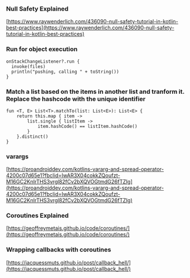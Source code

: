### Null Safety Explained
[https://www.raywenderlich.com/436090-null-safety-tutorial-in-kotlin-best-practices](https://www.raywenderlich.com/436090-null-safety-tutorial-in-kotlin-best-practices)

### Run for object execution
```
onStackChangeListener?.run {
  invoke(files)
  println("pushing, calling " + toString())
}
```

### Match a list based on the items in another list and tranform it. Replace the hashcode with the unique identifier
```
fun <T, E> List<T>.matchTo(list: List<E>): List<E> {
    return this.map { item ->
        list.single { listItem ->
            item.hashCode() == listItem.hashCode()
        }
    }.distinct()
}
```
### varargs
[https://proandroiddev.com/kotlins-vararg-and-spread-operator-4200c07d65e1?fbclid=IwAR3X04cokkZQoufzt-M16GC2KnIrTHS3vrgl82fCv2bXQVOGtmdG26fTZIg](https://proandroiddev.com/kotlins-vararg-and-spread-operator-4200c07d65e1?fbclid=IwAR3X04cokkZQoufzt-M16GC2KnIrTHS3vrgl82fCv2bXQVOGtmdG26fTZIg)
### Coroutines Explained
[https://geoffreymetais.github.io/code/coroutines/](https://geoffreymetais.github.io/code/coroutines/)

### Wrapping callbacks with coroutines
[https://jacquessmuts.github.io/post/callback_hell/](https://jacquessmuts.github.io/post/callback_hell/)

